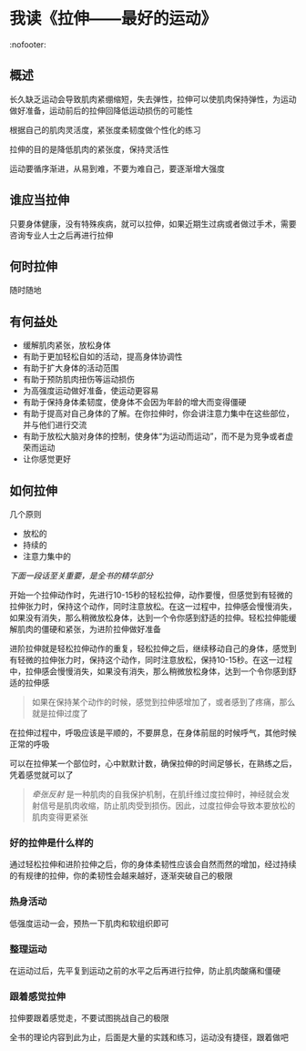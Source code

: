 # 我读《拉伸——最好的运动》
:nofooter:

## 概述

长久缺乏运动会导致肌肉紧绷缩短，失去弹性，拉伸可以使肌肉保持弹性，为运动做好准备，运动前后的拉伸回降低运动损伤的可能性

根据自己的肌肉灵活度，紧张度柔韧度做个性化的练习

拉伸的目的是降低肌肉的紧张度，保持灵活性

运动要循序渐进，从易到难，不要为难自己，要逐渐增大强度

## 谁应当拉伸

只要身体健康，没有特殊疾病，就可以拉伸，如果近期生过病或者做过手术，需要咨询专业人士之后再进行拉伸

## 何时拉伸

随时随地

## 有何益处

* 缓解肌肉紧张，放松身体
* 有助于更加轻松自如的活动，提高身体协调性
* 有助于扩大身体的活动范围
* 有助于预防肌肉扭伤等运动损伤
* 为高强度运动做好准备，使运动更容易
* 有助于保持身体柔韧度，使身体不会因为年龄的增大而变得僵硬
* 有助于提高对自己身体的了解。在你拉伸时，你会讲注意力集中在这些部位，并与他们进行交流
* 有助于放松大脑对身体的控制，使身体“为运动而运动”，而不是为竞争或者虚荣而运动
* 让你感觉更好

## 如何拉伸

几个原则

* 放松的
* 持续的
* 注意力集中的

*下面一段话至关重要，是全书的精华部分*

开始一个拉伸动作时，先进行10-15秒的轻松拉伸，动作要慢，但感觉到有轻微的拉伸张力时，保持这个动作，同时注意放松。在这一过程中，拉伸感会慢慢消失，如果没有消失，那么稍微放松身体，达到一个令你感到舒适的拉伸。轻松拉伸能缓解肌肉的僵硬和紧张，为进阶拉伸做好准备

进阶拉伸就是轻松拉伸动作的重复，轻松拉伸之后，继续移动自己的身体，感觉到有轻微的拉伸张力时，保持这个动作，同时注意放松，保持10-15秒。在这一过程中，拉伸感会慢慢消失，如果没有消失，那么稍微放松身体，达到一个令你感到舒适的拉伸感

> 如果在保持某个动作的时候，感觉到拉伸感增加了，或者感到了疼痛，那么就是拉伸过度了

在拉伸过程中，呼吸应该是平顺的，不要屏息，在身体前屈的时候呼气，其他时候正常的呼吸

可以在拉伸某一个部位时，心中默默计数，确保拉伸的时间足够长，在熟练之后，凭着感觉就可以了

> *牵张反射* 是一种肌肉的自我保护机制，在肌纤维过度拉伸时，神经就会发射信号是肌肉收缩，防止肌肉受到损伤。因此，过度拉伸会导致本要放松的肌肉变得更紧张

### 好的拉伸是什么样的

通过轻松拉伸和进阶拉伸之后，你的身体柔韧性应该会自然而然的增加，经过持续的有规律的拉伸，你的柔韧性会越来越好，逐渐突破自己的极限

### 热身活动

低强度运动一会，预热一下肌肉和软组织即可

### 整理运动

在运动过后，先平复到运动之前的水平之后再进行拉伸，防止肌肉酸痛和僵硬

### 跟着感觉拉伸

拉伸要跟着感觉走，不要试图挑战自己的极限

全书的理论内容到此为止，后面是大量的实践和练习，运动没有捷径，跟着做吧